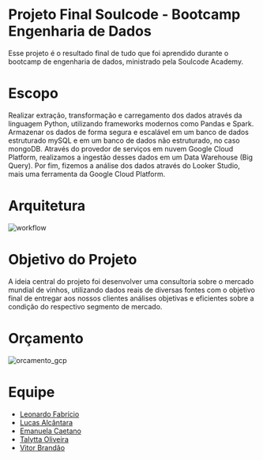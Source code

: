# Projeto Final Soulcode - Bootcamp Engenharia de Dados

Esse projeto é o resultado final de tudo que foi aprendido durante o bootcamp de engenharia de dados, ministrado pela Soulcode Academy.

# Escopo
Realizar extração, transformação e carregamento dos dados através da linguagem Python, utilizando frameworks modernos como Pandas e Spark. 
Armazenar os dados de forma segura e escalável em um banco de dados estruturado mySQL e em um banco de dados não estruturado, no caso mongoDB.
Através do provedor de serviços em nuvem Google Cloud Platform, realizamos a ingestão desses dados em um Data Warehouse (Big Query).
Por fim, fizemos a análise dos dados através do Looker Studio, mais uma ferramenta da Google Cloud Platform.

# Arquitetura
![workflow](https://user-images.githubusercontent.com/48607584/233248337-96a91a50-0b40-4cce-a825-da02a83310e4.png)

# Objetivo do Projeto
A ideia central do projeto foi desenvolver uma consultoria sobre o mercado mundial de vinhos, utilizando dados reais de diversas fontes com o objetivo final de entregar aos nossos clientes análises objetivas e eficientes sobre a condição do respectivo segmento de mercado.

# Orçamento
![orcamento_gcp](https://user-images.githubusercontent.com/48607584/233250328-3e4356c1-0c52-454f-9b32-6c8ff65af7f1.png)

# Equipe
- [Leonardo Fabrício](https://www.linkedin.com/in/leonardo-fabricio-48bb60157/)
- [Lucas Alcântara](https://www.linkedin.com/in/lucasalc%C3%A2ntara/)
- [Emanuela Caetano](https://www.linkedin.com/in/emanuela-caetano/)
- [Talytta Oliveira](https://www.linkedin.com/in/talytta/)
- [Vitor Brandão](https://www.linkedin.com/in/vitor-brandao9506/)
